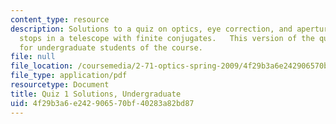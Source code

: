 ```yaml
---
content_type: resource
description: Solutions to a quiz on optics, eye correction, and aperture and field
  stops in a telescope with finite conjugates.   This version of the quiz is intended
  for undergraduate students of the course.
file: null
file_location: /coursemedia/2-71-optics-spring-2009/4f29b3a6e242906570bf40283a82bd87_MIT2_71S09_uquiz1_sol.pdf
file_type: application/pdf
resourcetype: Document
title: Quiz 1 Solutions, Undergraduate
uid: 4f29b3a6-e242-9065-70bf-40283a82bd87
---
```

